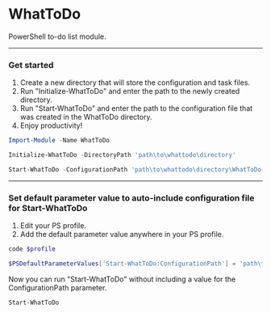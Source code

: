 # WhatToDo
PowerShell to-do list module.

----

### Get started ###
1. Create a new directory that will store the configuration and task files.
2. Run "Initialize-WhatToDo" and enter the path to the newly created directory.
3. Run "Start-WhatToDo" and enter the path to the configuration file that was created in the WhatToDo directory.
4. Enjoy productivity!

```powershell
Import-Module -Name WhatToDo
```

```powershell
Initialize-WhatToDo -DirectoryPath 'path\to\whattodo\directory'
```

```powershell
Start-WhatToDo -ConfigurationPath 'path\to\whattodo\directory\WhatToDo-Config.psd1'
```

----

### Set default parameter value to auto-include configuration file for Start-WhatToDo ###
1. Edit your PS profile.
2. Add the default parameter value anywhere in your PS profile.

```powershell
code $profile
```

```powershell
$PSDefaultParameterValues['Start-WhatToDo:ConfigurationPath'] = 'path\to\whattodo\directory\WhatToDo-Config.psd1'
```

Now you can run "Start-WhatToDo" without including a value for the ConfigurationPath parameter.
```powershell
Start-WhatToDo
```
